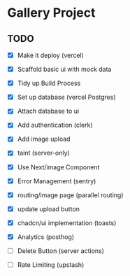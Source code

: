 # Gallery Project

## TODO

- [x] Make it deploy (vercel)

- [x] Scaffold basic ui with mock data

- [x] Tidy up Build Process

- [x] Set up database (vercel Postgres)

- [x] Attach database to ui

- [x] Add authentication (clerk)

- [x] Add image upload

- [x] taint (server-only)

- [x] Use Next/image Component

- [x] Error Management (sentry)

- [x] routing/image page (parallel routing)

- [x] update upload button

- [x] chadcn/ui implementation (toasts)

- [x] Analytics (posthog)

- [ ] Delete Button (server actions)

- [ ] Rate Limiting (upstash)
